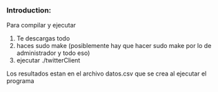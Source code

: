 ﻿### Introduction: ####
Para compilar y ejecutar

1. Te descargas todo
1. haces sudo make (posiblemente hay que hacer sudo make por lo de administrador y todo eso)
1. ejecutar ./twitterClient


Los resultados estan en el archivo datos.csv que se crea al ejecutar el programa
